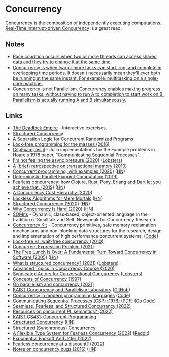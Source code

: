 # Concurrency

Concurrency is the composition of independently executing computations. [Real-Time Interrupt-driven Concurrency](https://rtic.rs/1/book/en/) is a great read.

## Notes

- [Race condition occurs when two or more threads can access shared data and they try to change it at the same time.](https://stackoverflow.com/questions/34510/what-is-a-race-condition/34550#34550)
- [Concurrency is when two or more tasks can start, run, and complete in overlapping time periods. It doesn't necessarily mean they'll ever both be running at the same instant. For example, multitasking on a single-core machine.](https://stackoverflow.com/questions/1050222/what-is-the-difference-between-concurrency-and-parallelism)
- [Concurrency is not Parallelism. Concurrency enables making progress on many tasks, without having to run A to completion to start work on B. Parallelism is actually running A and B simultaneously.](https://twitter.com/ktosopl/status/1400443844743684099)

## Links

- [The Deadlock Empire](https://deadlockempire.github.io/) - Interactive exercises.
- [Structured Concurrency](http://250bpm.com/blog:137)
- [A Separation Logic for Concurrent Randomized Programs](http://www.cs.cmu.edu/~rwh/papers/prob-conc/paper.pdf)
- [Lock-free programming for the masses (2016)](http://kcsrk.info/ocaml/multicore/2016/06/11/lock-free/)
- [CspExamples.jl](https://github.com/NHDaly/CspExamples.jl) - Julia implementations for the Example problems in Hoare's 1978 paper, "Communicating Sequential Processes".
- [I'm not feeling the async pressure (2020)](https://lucumr.pocoo.org/2020/1/1/async-pressure/) ([Lobsters](https://lobste.rs/s/xylmdn/i_m_not_feeling_async_pressure))
- [A (brief) retrospective on transactional memory (2010)](http://joeduffyblog.com/2010/01/03/a-brief-retrospective-on-transactional-memory/)
- [Concurrent programming, with examples (2020)](https://begriffs.com/posts/2020-03-23-concurrent-programming.html?hn=1) ([HN](https://news.ycombinator.com/item?id=22672128))
- [Deterministic Parallel Fixpoint Computation (2019)](https://arxiv.org/pdf/1909.05951.pdf)
- [Fearless concurrency: how Clojure, Rust, Pony, Erlang and Dart let you achieve that. (2019)](https://sites.google.com/a/athaydes.com/renato-athaydes/posts/fearlessconcurrencyhowclojurerustponyerlanganddartletyouachievethat) ([HN](https://news.ycombinator.com/item?id=19241427))
- [A Concurrency Cost Hierarchy (2020)](https://travisdowns.github.io/blog/2020/07/06/concurrency-costs.html)
- [Lockless Algorithms for Mere Mortals](https://lwn.net/SubscriberLink/827180/a1c1305686bfea67/) ([HN](https://news.ycombinator.com/item?id=23983508))
- [Structured Concurrency (2020)](https://ericniebler.com/2020/11/08/structured-concurrency/) ([HN](https://news.ycombinator.com/item?id=25032133))
- [Why Concurrency Is Hard (2020)](https://medium.com/oreillymedia/why-concurrency-is-hard-f93104cad54b) ([HN](https://news.ycombinator.com/item?id=25024901))
- [SOMns](https://github.com/smarr/SOMns) - Dynamic, class-based, object-oriented language in the tradition of Smalltalk and Self. Newspeak for Concurrency Research.
- [Concurrency Kit](http://concurrencykit.org/) - Concurrency primitives, safe memory reclamation mechanisms and non-blocking data structures for the research, design and implementation of high performance concurrent systems. ([Code](https://github.com/concurrencykit/ck))
- [Lock-free vs. wait-free concurrency (2010)](https://rethinkdb.com/blog/lock-free-vs-wait-free-concurrency)
- [Concurrent Expression Problem (2021)](https://matklad.github.io/2021/04/26/concurrent-expression-problem.html)
- [The Free Lunch Is Over: A Fundamental Turn Toward Concurrency in Software (2005)](http://www.gotw.ca/publications/concurrency-ddj.htm) ([HN](https://news.ycombinator.com/item?id=27649343))
- [What is structured concurrency? (2021)](https://oleb.net/2021/structured-concurrency/) ([Lobsters](https://lobste.rs/s/hsivmm/what_is_structured_concurrency))
- [Advanced Topics in Concurrency Course (2020)](https://github.com/anthezium/CS510-Advanced-Topics-in-Concurrency)
- [Syndicated Actors for Conversational Concurrency](https://syndicate-lang.org/) ([Lobsters](https://lobste.rs/s/bghtup/syndicated_actors_for_conversational))
- [Concepts of Concurrency (1997)](http://www.cs.nott.ac.uk/~pszgmh/con.pdf)
- [On parallelism and concurrency (2021)](https://inside.java/2021/11/30/on-parallelism-and-concurrency/)
- [KAIST Concurrency and Parallelism Laboratory](https://cp.kaist.ac.kr/) ([GitHub](https://github.com/kaist-cp))
- [Concurrency in modern programming languages](https://deepu.tech/concurrency-in-modern-languages/) ([Code](https://github.com/deepu105/concurrency-benchmarks))
- [Communicating Sequential Processes (CSP) (1978)](http://usingcsp.com/) ([PDF](https://www.cs.cmu.edu/~crary/819-f09/Hoare78.pdf)) ([Go Code](https://github.com/thomas11/csp))
- [Seamless, Fearless, and Structured Concurrency (2022)](https://verdagon.dev/blog/seamless-fearless-structured-concurrency)
- [Resources on concurrent PL semantics? (2022)](https://www.reddit.com/r/ProgrammingLanguages/comments/swxb61/resources_on_concurrent_pl_semantics/)
- [KAIST CS431: Concurrent Programming](https://github.com/kaist-cp/cs431)
- [Structured Concurrency](https://250bpm.com/blog:71/) ([HN](https://news.ycombinator.com/item?id=30720980))
- [Structured (Synchronous) Concurrency](https://fsantanna.github.io/structured-concurrency.html)
- [A Flexible Type System for Fearless Concurrency (2022)](https://www.cs.cornell.edu/andru/papers/gallifrey-types/) ([Reddit](https://www.reddit.com/r/ProgrammingLanguages/comments/tyiztq/a_flexible_type_system_for_fearless_concurrency/))
- [Exponential Backoff And Jitter (2022)](https://aws.amazon.com/blogs/architecture/exponential-backoff-and-jitter/)
- [Fearless concurrency at a discount? (2022)](https://newsletter.papersyoumightlove.pl/archive/fearless-concurrency-at-a-discount/)
- [Notes on concurrency bugs (2016)](https://danluu.com/concurrency-bugs/) ([HN](https://news.ycombinator.com/item?id=31514822))